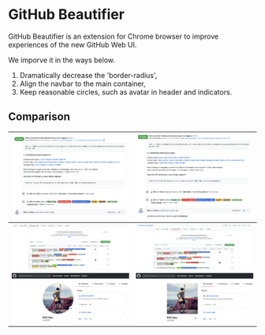 # GitHub Beautifier

GitHub Beautifier is an extension for Chrome browser to improve experiences of the new GitHub Web UI.

We imporve it in the ways below.

1. Dramatically decrease the 'border-radius',
2. Align the navbar to the main container,
3. Keep reasonable circles, such as avatar in header and indicators.



## Comparison

| <img src="https://github.com/kitt1987/github-beautifier/blob/master/doc/img/pr_u.png?raw=true" style="zoom:50%;" />   | <img src="https://github.com/kitt1987/github-beautifier/blob/master/doc/img/pr.png?raw=true" alt="pr" style="zoom:50%;" /> |
| ------------------------------------------------------------ | ------------------------------------------------------------ |
| <img src="https://github.com/kitt1987/github-beautifier/blob/master/doc/img/list_u.png?raw=true" alt="list_u" style="zoom:50%;" /> | <img src="https://github.com/kitt1987/github-beautifier/blob/master/doc/img/list.png?type=raw=true" alt="list" style="zoom:50%;" /> |
| <img src="https://github.com/kitt1987/github-beautifier/blob/master/doc/img/avatar_u.png?raw=true" alt="avatar_u" style="zoom:50%;" /> | <img src="https://github.com/kitt1987/github-beautifier/blob/master/doc/img/avatar.png?raw=true" alt="avatar" style="zoom:50%;" /> |


